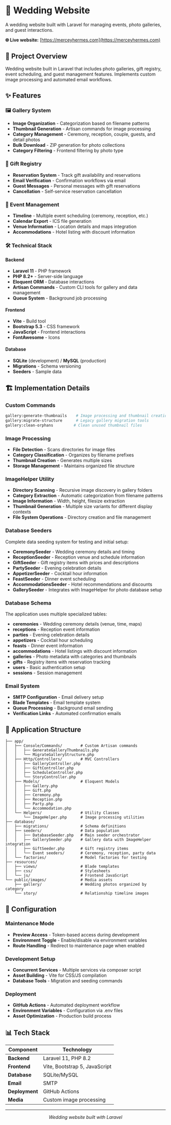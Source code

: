 # 💒 Wedding Website

A wedding website built with Laravel for managing events, photo galleries, and guest interactions.

**🌐 Live website:** [https://merceyhermes.com](https://merceyhermes.com)

## 🎯 Project Overview

Wedding website built in Laravel that includes photo galleries, gift registry, event scheduling, and guest management features. Implements custom image processing and automated email workflows.

## ✨ Features

### 🖼️ Gallery System
- **Image Organization** - Categorization based on filename patterns
- **Thumbnail Generation** - Artisan commands for image processing
- **Category Management** - Ceremony, reception, couple, guests, and detail photos
- **Bulk Download** - ZIP generation for photo collections
- **Category Filtering** - Frontend filtering by photo type

### 🎁 Gift Registry
- **Reservation System** - Track gift availability and reservations
- **Email Verification** - Confirmation workflows via email
- **Guest Messages** - Personal messages with gift reservations
- **Cancellation** - Self-service reservation cancellation

### 📅 Event Management
- **Timeline** - Multiple event scheduling (ceremony, reception, etc.)
- **Calendar Export** - ICS file generation
- **Venue Information** - Location details and maps integration
- **Accommodations** - Hotel listing with discount information

### 🛠️ Technical Stack

#### Backend
- **Laravel 11** - PHP framework
- **PHP 8.2+** - Server-side language
- **Eloquent ORM** - Database interactions
- **Artisan Commands** - Custom CLI tools for gallery and data management
- **Queue System** - Background job processing

#### Frontend
- **Vite** - Build tool
- **Bootstrap 5.3** - CSS framework
- **JavaScript** - Frontend interactions
- **FontAwesome** - Icons

#### Database
- **SQLite** (development) / **MySQL** (production)
- **Migrations** - Schema versioning
- **Seeders** - Sample data

## 🏗️ Implementation Details

### Custom Commands
```bash
gallery:generate-thumbnails    # Image processing and thumbnail creation
gallery:migrate-structure      # Legacy gallery migration tools
gallery:clean-orphans         # Clean unused thumbnail files
```

### Image Processing
- **File Detection** - Scans directories for image files
- **Category Classification** - Organizes by filename prefixes
- **Thumbnail Creation** - Generates multiple sizes
- **Storage Management** - Maintains organized file structure

### ImageHelper Utility
- **Directory Scanning** - Recursive image discovery in gallery folders
- **Category Extraction** - Automatic categorization from filename patterns
- **Image Information** - Width, height, filesize extraction
- **Thumbnail Generation** - Multiple size variants for different display contexts
- **File System Operations** - Directory creation and file management

### Database Seeders
Complete data seeding system for testing and initial setup:
- **CeremonySeeder** - Wedding ceremony details and timing
- **ReceptionSeeder** - Reception venue and schedule information  
- **GiftSeeder** - Gift registry items with prices and descriptions
- **PartySeeder** - Evening celebration details
- **AppetizerSeeder** - Cocktail hour information
- **FeastSeeder** - Dinner event scheduling
- **AccommodationsSeeder** - Hotel recommendations and discounts
- **GallerySeeder** - Integrates with ImageHelper for photo database setup

### Database Schema
The application uses multiple specialized tables:
- **ceremonies** - Wedding ceremony details (venue, time, maps)
- **receptions** - Reception event information
- **parties** - Evening celebration details
- **appetizers** - Cocktail hour scheduling
- **feasts** - Dinner event information
- **accommodations** - Hotel listings with discount information
- **galleries** - Photo metadata with categories and thumbnails
- **gifts** - Registry items with reservation tracking
- **users** - Basic authentication setup
- **sessions** - Session management

### Email System
- **SMTP Configuration** - Email delivery setup
- **Blade Templates** - Email template system
- **Queue Processing** - Background email sending
- **Verification Links** - Automated confirmation emails

## 📁 Application Structure

```
├── app/
│   ├── Console/Commands/        # Custom Artisan commands
│   │   ├── GenerateGalleryThumbnails.php
│   │   └── MigrateGalleryStructure.php
│   ├── Http/Controllers/        # MVC Controllers
│   │   ├── GalleryController.php
│   │   ├── GiftController.php
│   │   ├── ScheduleController.php
│   │   └── StoryController.php
│   ├── Models/                  # Eloquent Models
│   │   ├── Gallery.php
│   │   ├── Gift.php
│   │   ├── Ceremony.php
│   │   ├── Reception.php
│   │   ├── Party.php
│   │   └── Accommodation.php
│   └── Helpers/                 # Utility Classes
│       └── ImageHelper.php      # Image processing utilities
├── database/
│   ├── migrations/              # Schema definitions
│   ├── seeders/                 # Data population
│   │   ├── DatabaseSeeder.php   # Main seeder orchestrator
│   │   ├── GallerySeeder.php    # Gallery data with ImageHelper integration
│   │   ├── GiftSeeder.php       # Gift registry items
│   │   └── Event seeders/       # Ceremony, reception, party data
│   └── factories/               # Model factories for testing
├── resources/
│   ├── views/                   # Blade templates
│   ├── css/                     # Stylesheets
│   └── js/                      # Frontend JavaScript
└── public/images/               # Media assets
    ├── gallery/                 # Wedding photos organized by category
    └── story/                   # Relationship timeline images
```

## 🔧 Configuration

### Maintenance Mode
- **Preview Access** - Token-based access during development
- **Environment Toggle** - Enable/disable via environment variables
- **Route Handling** - Redirect to maintenance page when enabled

### Development Setup
- **Concurrent Services** - Multiple services via composer script
- **Asset Building** - Vite for CSS/JS compilation
- **Database Tools** - Migration and seeding commands

### Deployment
- **GitHub Actions** - Automated deployment workflow
- **Environment Variables** - Configuration via .env files
- **Asset Optimization** - Production build process

## 📊 Tech Stack

| Component | Technology | 
|-----------|------------|
| **Backend** | Laravel 11, PHP 8.2 |
| **Frontend** | Vite, Bootstrap 5, JavaScript |
| **Database** | SQLite/MySQL |
| **Email** | SMTP |
| **Deployment** | GitHub Actions |
| **Media** | Custom image processing |

---

<div align="center">

*Wedding website built with Laravel*

</div>
